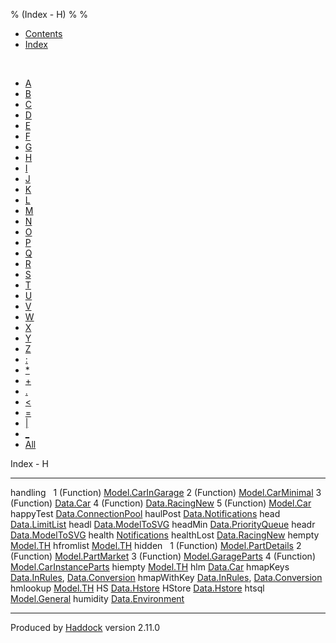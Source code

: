 % (Index - H)
% 
% 

-   [Contents](index.html)
-   [Index](doc-index.html)

 

-   [A](doc-index-A.html)
-   [B](doc-index-B.html)
-   [C](doc-index-C.html)
-   [D](doc-index-D.html)
-   [E](doc-index-E.html)
-   [F](doc-index-F.html)
-   [G](doc-index-G.html)
-   [H](doc-index-H.html)
-   [I](doc-index-I.html)
-   [J](doc-index-J.html)
-   [K](doc-index-K.html)
-   [L](doc-index-L.html)
-   [M](doc-index-M.html)
-   [N](doc-index-N.html)
-   [O](doc-index-O.html)
-   [P](doc-index-P.html)
-   [Q](doc-index-Q.html)
-   [R](doc-index-R.html)
-   [S](doc-index-S.html)
-   [T](doc-index-T.html)
-   [U](doc-index-U.html)
-   [V](doc-index-V.html)
-   [W](doc-index-W.html)
-   [X](doc-index-X.html)
-   [Y](doc-index-Y.html)
-   [Z](doc-index-Z.html)
-   [:](doc-index-58.html)
-   [\*](doc-index-42.html)
-   [+](doc-index-43.html)
-   [.](doc-index-46.html)
-   [\<](doc-index-60.html)
-   [=](doc-index-61.html)
-   [|](doc-index-124.html)
-   [\_](doc-index-95.html)
-   [All](doc-index-All.html)

Index - H

  -------------- --------------------------------------------------------------------------------------------------------
  handling        
  1 (Function)   [Model.CarInGarage](Model-CarInGarage.html#v:handling)
  2 (Function)   [Model.CarMinimal](Model-CarMinimal.html#v:handling)
  3 (Function)   [Data.Car](Data-Car.html#v:handling)
  4 (Function)   [Data.RacingNew](Data-RacingNew.html#v:handling)
  5 (Function)   [Model.Car](Model-Car.html#v:handling)
  happyTest      [Data.ConnectionPool](Data-ConnectionPool.html#v:happyTest)
  haulPost       [Data.Notifications](Data-Notifications.html#v:haulPost)
  head           [Data.LimitList](Data-LimitList.html#v:head)
  headl          [Data.ModelToSVG](Data-ModelToSVG.html#v:headl)
  headMin        [Data.PriorityQueue](Data-PriorityQueue.html#v:headMin)
  headr          [Data.ModelToSVG](Data-ModelToSVG.html#v:headr)
  health         [Notifications](Notifications.html#v:health)
  healthLost     [Data.RacingNew](Data-RacingNew.html#v:healthLost)
  hempty         [Model.TH](Model-TH.html#v:hempty)
  hfromlist      [Model.TH](Model-TH.html#v:hfromlist)
  hidden          
  1 (Function)   [Model.PartDetails](Model-PartDetails.html#v:hidden)
  2 (Function)   [Model.PartMarket](Model-PartMarket.html#v:hidden)
  3 (Function)   [Model.GarageParts](Model-GarageParts.html#v:hidden)
  4 (Function)   [Model.CarInstanceParts](Model-CarInstanceParts.html#v:hidden)
  hiempty        [Model.TH](Model-TH.html#v:hiempty)
  hlm            [Data.Car](Data-Car.html#v:hlm)
  hmapKeys       [Data.InRules](Data-InRules.html#v:hmapKeys), [Data.Conversion](Data-Conversion.html#v:hmapKeys)
  hmapWithKey    [Data.InRules](Data-InRules.html#v:hmapWithKey), [Data.Conversion](Data-Conversion.html#v:hmapWithKey)
  hmlookup       [Model.TH](Model-TH.html#v:hmlookup)
  HS             [Data.Hstore](Data-Hstore.html#v:HS)
  HStore         [Data.Hstore](Data-Hstore.html#t:HStore)
  htsql          [Model.General](Model-General.html#v:htsql)
  humidity       [Data.Environment](Data-Environment.html#v:humidity)
  -------------- --------------------------------------------------------------------------------------------------------

Produced by [Haddock](http://www.haskell.org/haddock/) version 2.11.0
